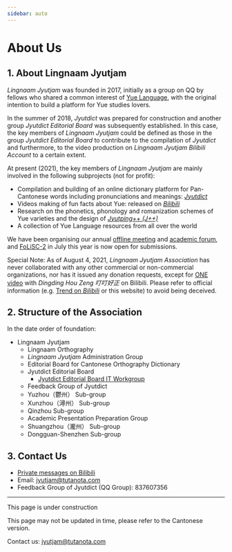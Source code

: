 ```yaml
---
sidebar: auto
---
```


# About Us
## 1. About Lingnaam Jyutjam

*Lingnaam Jyutjam* was founded in 2017, initially as a group on QQ by fellows who shared a common interest of [Yue Language](https://en.wikipedia.org/wiki/Yue_Chinese), with the original intention to build a platform for Yue studies lovers.

In the summer of 2018, *Jyutdict* was prepared for construction and another group *Jyutdict Editorial Board* was subsequently established. In this case, the key members of *Lingnaam Jyutjam* could be defined as those in the group *Jyutdict Editorial Board* to contribute to the compilation of *Jyutdict* and furthermore, to the video production on *Lingnaam Jyutjam Bilibili Account* to a certain extent.

At present (2021), the key members of *Lingnaam Jyutjam* are mainly involved in the following subprojects (not for profit):

- Compilation and building of an online dictionary platform for Pan-Cantonese words including pronunciations and meanings: *[Jyutdict](/en/jyutdict-android/)*
- Videos making of fun facts about Yue: released on *[Bilibili](https://space.bilibili.com/410568594)*
- Research on the phonetics, phonology and romanization schemes of Yue varieties and the design of *[Jyutping++ (J++)](/en/j++/)*
- A collection of Yue Language resources from all over the world

We have been organising our annual [offline meeting](/en/pan-cantonese-offline-meeting/) and [academic forum](/en/folisc/), and [FoLiSC-2](/en/folisc/#folisc-2-open-call-for-papers) in July this year is now open for submissions.

Special Note: As of August 4, 2021, *Lingnaam Jyutjam Association* has never collaborated with any other commercial or non-commercial organizations, nor has it issued any donation requests, except for [ONE video](https://www.bilibili.com/video/BV1ji4y1L7W6) with *Dingding Hou Zeng 叮叮好正* on Bilibili. Please refer to official information (e.g. [Trend on *Bilibili*](https://space.bilibili.com/410568594/dynamic) or this website) to avoid being deceived.

## 2. Structure of the Association

In the date order of foundation:

- Lingnaam Jyutjam
    - Lingnaam Orthography
    - *Lingnaam Jyutjam* Administration Group
    - Editorial Board for Cantonese Orthography Dictionary
    - Jyutdict Editorial Board
        - [Jyutdict Editorial Board IT Workgroup](https://github.com/JyutdictEB)
    - Feedback Group of Jyutdict
    - Yuzhou（鬱州） Sub-group
    - Xunzhou（潯州） Sub-group
    - Qinzhou Sub-group
    - Academic Presentation Preparation Group
    - Shuangzhou（瀧州） Sub-group
    - Dongguan-Shenzhen Sub-group

## 3. Contact Us

- [Private messages on Bilibili](https://space.bilibili.com/410568594)
- Email: jyutjam@tutanota.com
- Feedback Group of Jyutdict (QQ Group): 837607356

---

This page is under construction

This page may not be updated in time, please refer to the Cantonese version.

Contact us: jyutjam@tutanota.com
